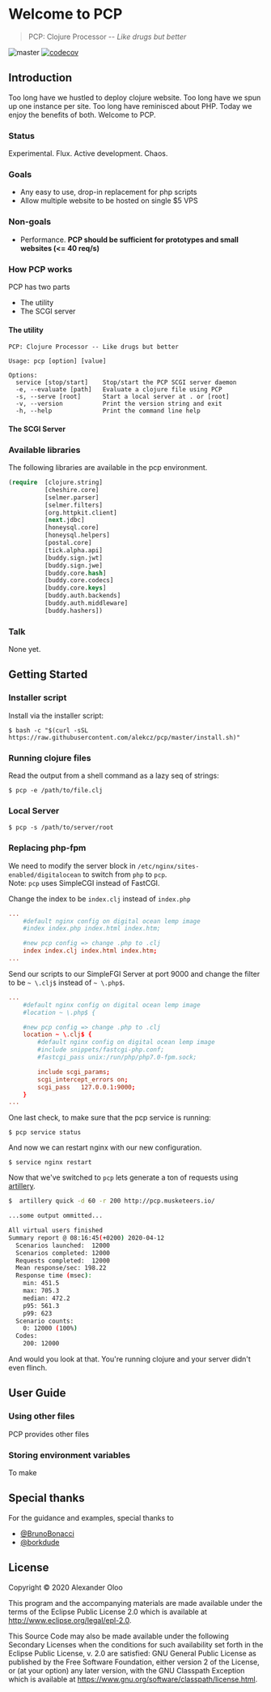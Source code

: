# Welcome to PCP

> PCP: Clojure Processor -- _Like drugs but better_  
  
![master](https://github.com/alekcz/pcp/workflows/master/badge.svg) [![codecov](https://codecov.io/gh/alekcz/pcp/branch/master/graph/badge.svg)](https://codecov.io/gh/alekcz/pcp)

## Introduction

Too long have we hustled to deploy clojure website. Too long have we spun up one instance per site. Too long have reminisced about PHP. Today we enjoy the benefits of both. Welcome to PCP.

### Status
Experimental. Flux. Active development. Chaos.    

### Goals

* Any easy to use, drop-in replacement for php scripts
* Allow multiple website to be hosted on single $5 VPS

### Non-goals

* Performance.  __PCP should be sufficient for prototypes and small websites  (<= 40 req/s)__

### How PCP works
PCP has two parts
- The utility
- The SCGI server

#### The utility

```
PCP: Clojure Processor -- Like drugs but better

Usage: pcp [option] [value]

Options:
  service [stop/start]    Stop/start the PCP SCGI server daemon
  -e, --evaluate [path]   Evaluate a clojure file using PCP
  -s, --serve [root]      Start a local server at . or [root]
  -v, --version           Print the version string and exit
  -h, --help              Print the command line help
```      

#### The SCGI Server

### Available libraries
The following libraries are available in the pcp environment. 

```clojure
(require  [clojure.string]
          [cheshire.core]
          [selmer.parser]
          [selmer.filters]
          [org.httpkit.client]
          [next.jdbc]
          [honeysql.core]
          [honeysql.helpers]
          [postal.core]
          [tick.alpha.api]
          [buddy.sign.jwt]
          [buddy.sign.jwe]
          [buddy.core.hash]
          [buddy.core.codecs]
          [buddy.core.keys]
          [buddy.auth.backends]
          [buddy.auth.middleware]
          [buddy.hashers])
```

### Talk

None yet.

## Getting Started

### Installer script

Install via the installer script:

``` shellsession
$ bash -c "$(curl -sSL https://raw.githubusercontent.com/alekcz/pcp/master/install.sh)"
```

### Running clojure files

Read the output from a shell command as a lazy seq of strings:

``` shell
$ pcp -e /path/to/file.clj
```

### Local Server

``` shell
$ pcp -s /path/to/server/root
```

### Replacing php-fpm
We need to modify the server block in `/etc/nginx/sites-enabled/digitalocean` to switch from `php` to `pcp`.   
Note: `pcp` uses SimpleCGI instead of FastCGI.

Change the index to be `index.clj` instead of `index.php`
```conf
...
    #default nginx config on digital ocean lemp image
    #index index.php index.html index.htm;

    #new pcp config => change .php to .clj
    index index.clj index.html index.htm;
...
```

Send our scripts to our SimpleFGI Server at port 9000 and change the filter to be `~ \.clj$` instead of `~ \.php$`.  
```conf
...
    #default nginx config on digital ocean lemp image
    #location ~ \.php$ {

    #new pcp config => change .php to .clj
    location ~ \.clj$ {
        #default nginx config on digital ocean lemp image
        #include snippets/fastcgi-php.conf;
        #fastcgi_pass unix:/run/php/php7.0-fpm.sock;

        include scgi_params;
        scgi_intercept_errors on;
        scgi_pass   127.0.0.1:9000;
    }
...
```

One last check, to make sure that the pcp service is running:
``` shell
$ pcp service status
```

And now we can restart nginx with our new configuration. 
```shell
$ service nginx restart
```

Now that we've switched to `pcp` lets generate a ton of requests using [artillery](https://artillery.io/).

```bash
$  artillery quick -d 60 -r 200 http://pcp.musketeers.io/

...some output ommitted...

All virtual users finished
Summary report @ 08:16:45(+0200) 2020-04-12
  Scenarios launched:  12000
  Scenarios completed: 12000
  Requests completed:  12000
  Mean response/sec: 198.22
  Response time (msec):
    min: 451.5
    max: 705.3
    median: 472.2
    p95: 561.3
    p99: 623
  Scenario counts:
    0: 12000 (100%)
  Codes:
    200: 12000

```

And would you look at that. You're running clojure and your server didn't even flinch. 

## User Guide

### Using other files
PCP provides other files

### Storing environment variables
To make 

## Special thanks
For the guidance and examples, special thanks to

- [@BrunoBonacci](https://github.com/BrunoBonacci) 
- [@borkdude](https://github.com/borkdude) 

## License

Copyright © 2020 Alexander Oloo

This program and the accompanying materials are made available under the terms of the Eclipse Public License 2.0 which is available at http://www.eclipse.org/legal/epl-2.0.

This Source Code may also be made available under the following Secondary Licenses when the conditions for such availability set forth in the Eclipse Public License, v. 2.0 are satisfied: GNU General Public License as published by the Free Software Foundation, either version 2 of the License, or (at your option) any later version, with the GNU Classpath Exception which is available at https://www.gnu.org/software/classpath/license.html.